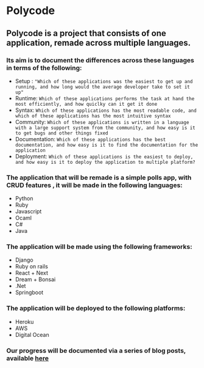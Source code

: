 # Polycode

## Polycode is a project that consists of one application, remade across multiple languages.
### Its aim is to document the differences across these languages in terms of the following:
- Setup : 
  ` "Which of these applications was the easiest to get up and running, and how long would the average developer take to set it up" `
- Runtime: 
  `Which of these applications performs the task at hand the most efficiently, and how quiclky can it get it done `
- Syntax:
    `Which of these applications has the most readable code, and which of these applications has the most intuitive syntax`
- Community:
    `Which of these applications is written in a language with a large support system from the community, and how easy is it to get bugs and other things fixed `
- Documentation:
    `Which of these applications has the best documentation, and how easy is it to find the documentation for the application `
- Deployment:
  `Which of these applications is the easiest to deploy, and how easy is it to deploy the application to multiple platform?`


### The application that will be remade is a simple polls app, with CRUD features , it will be made in the following languages:
- Python
- Ruby 
- Javascript
- Ocaml
- C#
- Java

### The application will be made using the following frameworks:
- Django
- Ruby on rails
- React + Next
- Dream + Bonsai
- .Net 
- Springboot 

### The application will be deployed to the following platforms:
- Heroku
- AWS
- Digital Ocean
  

### Our progress will be documented via a series of blog posts, available [here](https://blog.chiso.dev)

